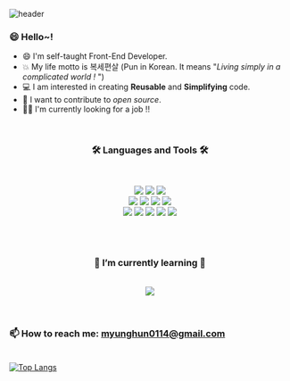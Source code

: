 ![header](https://capsule-render.vercel.app/api?type=transparent&color=91D7F2&height=200&section=header&text=Hi%20There~&gt&fontSize=100&fontColor=F2CB05&fontAlign=30&fontAlignY=35&desc=I'M%20MyungHun%20Kang&descSize=30&descAlign=70&descAlignY=55)

### 😄 Hello~!


- 😄 I'm self-taught Front-End Developer.   
- 💥 My life motto is 복세편살 (Pun in Korean. It means "*Living simply in a complicated world !* ")    
- 💻 I am interested in creating **Reusable** and **Simplifying** code.
- 👯 I want to contribute to *open source*.
- 🕵️‍♀️ I'm currently looking for a job !!


<br/>

<div align="center">
    <h3>🛠️ Languages and Tools 🛠️</h3> <br/>
 
 <img src="https://img.shields.io/badge/html5-E34F26?style=for-the-badge&logo=html5&logoColor=white"> <img src="https://img.shields.io/badge/css-1572B6?style=for-the-badge&logo=css3&logoColor=white"> <img src="https://img.shields.io/badge/JavaScript-F7DF1E?style=for-the-badge&logo=JavaScript&logoColor=white"><br/>
  <img src="https://img.shields.io/badge/React-61DAFB?style=for-the-badge&logo=React&logoColor=black"> <img src="https://img.shields.io/badge/Redux-764ABC?style=for-the-badge&logo=Redux&logoColor=white"> <img src="https://img.shields.io/badge/Redux_Saga-999999?style=for-the-badge&logo=Redux-Saga&logoColor=white"> <img src="https://img.shields.io/badge/Redux_toolkit-764ABC?style=for-the-badge&logo=Redux&logoColor=white"><br/>
 <img src="https://img.shields.io/badge/firebase-FFCA28?style=for-the-badge&logo=firebase&logoColor=white"> <img src="https://img.shields.io/badge/github-181717?style=for-the-badge&logo=github&logoColor=white"> <img src="https://img.shields.io/badge/git-F05032?style=for-the-badge&logo=git&logoColor=white"> <img src="https://img.shields.io/badge/Visual_Studio_Code-007ACC?style=for-the-badge&logo=VisualStudioCode&logoColor=white"> <img src="https://img.shields.io/badge/styled_components-DB7093?style=for-the-badge&logo=styled-components&logoColor=white"><br/> 

</div><br/><br/>

<div align="center">
 <h3> 🌱  I’m currently learning 🌱</h3> <br/>    


<img src="https://img.shields.io/badge/TypeScript-3178C6?style=for-the-badge&logo=TypeScript&logoColor=white"> 
</div><br/><br/>

### 📫 How to reach me:  myunghun0114@gmail.com <br/> <br/>


[![Top Langs](https://github-readme-stats.vercel.app/api/top-langs/?username=michoball&layout=compact)](https://github.com/anuraghazra/github-readme-stats)

<!--
**michoball/michoball** is a ✨ _special_ ✨ repository because its `README.md` (this file) appears on your GitHub profile.

Here are some ideas to get you started:

- 🔭 I’m currently working on ...
- 🌱 I’m currently learning ...
- 👯 I’m looking to collaborate on ...
- 🤔 I’m looking for help with ...
- 💬 Ask me about ...
- 📫 How to reach me: ...
- 😄 Pronouns: ...
- ⚡ Fun fact: ...
-->
